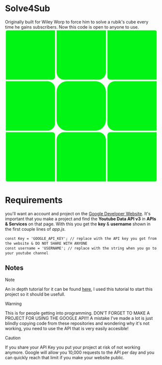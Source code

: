 # Solve4Sub
Originally built for Wiley Worp to force him to solve a rubik's cube every time he gains subscribers. Now this code is open to anyone to use.
![Rubik's cube-like logo for solve4sub](/logo.png)
# Requirements
  you'll want an account and project on the [Google Developer Website](console.cloud.google.com).
  It's important that you make a project and find the **Youtube Data API v3** in **APIs & Services** on that page.
  With this you get the **key** & **username** shown in the first couple lines of _app.js_.
```
const Key = 'GOOGLE_API_KEY'; // replace with the API key you got from the website & DO NOT SHARE WITH ANYONE
const username = 'USERNAME'; // replace with the string when you go to your youtube channel
```
## Notes
> [!NOTE]
> An in depth tutorial for it can be found [here](https://youtu.be/Cemk32wKN_k?si=zFVBtKhU5d7XmA-j), I used this tutorial to start this project so it should be usefull.

> [!WARNING]
> This is for people getting into programming. DON'T FORGET TO MAKE A PROJECT FOR USING THE GOOGLE API!!! A mistake I've made a lot is just blindly copying code from these repositories and wondering why it's not working, you need to use the API that is very easily accesible!

> [!CAUTION]
> If you share your API Key you put your project at risk of not working anymore. Google will allow you 10,000 requests to the API per day and you can quickly reach that limit if you make your website public.
